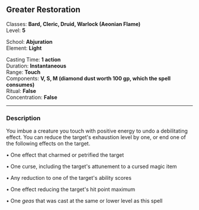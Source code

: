 ## Greater Restoration

Classes: **Bard, Cleric, Druid, Warlock (Aeonian Flame)**  
Level: **5**  

School: **Abjuration**  
Element: **Light**  

Casting Time: **1 action**  
Duration: **Instantaneous**  
Range: **Touch**  
Components: **V, S, M (diamond dust worth 100 gp, which the spell consumes)**  
Ritual: **False**  
Concentration: **False**  

------

### Description

You imbue a creature you touch with positive energy to undo a debilitating effect. You can reduce the target's exhaustion level by one, or end one of the following effects on the target.

• One effect that charmed or petrified the target

• One curse, including the target's attunement to a cursed magic item

• Any reduction to one of the target's ability scores

• One effect reducing the target's hit point maximum

• One *geas* that was cast at the same or lower level as this spell